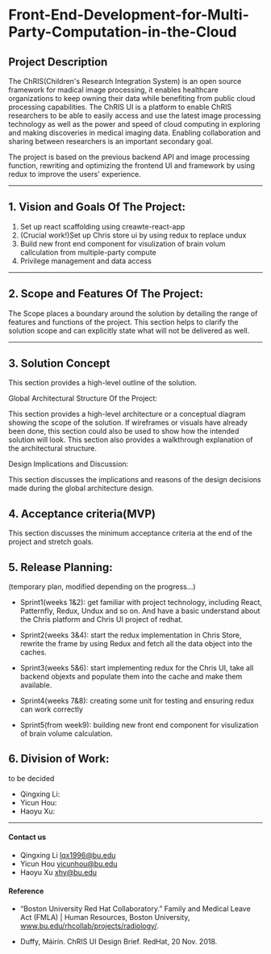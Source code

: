 # Front-End-Development-for-Multi-Party-Computation-in-the-Cloud

## Project Description

The ChRIS(Children's Research Integration System) is an open source framework for madical image processing, it enables healthcare organizations to keep owning their data while benefiting from public cloud processing capabilities. The ChRIS UI is a platform to enable ChRIS researchers to be able to easily access and use the latest image processing technology as well as the power and speed of cloud computing in exploring and making discoveries in medical imaging data. Enabling collaboration and sharing between researchers is an important secondary goal.

The project is based on the previous backend API and image processing function, rewriting and optimizing the frontend UI and framework by using redux to improve the users' experience.


** **

## 1. Vision and Goals Of The Project:

1. Set up react scaffolding using creawte-react-app
2. (Crucial work!)Set up Chris store ui by using redux to replace undux
3. Build new front end component for visulization of brain volum callculation from multiple-party compute
4. Privilege management and data access

** **

## 2. Scope and Features Of The Project:

The Scope places a boundary around the solution by detailing the range of features and functions of the project. This section helps to clarify the solution scope and can explicitly state what will not be delivered as well.

** **

## 3. Solution Concept

This section provides a high-level outline of the solution.

Global Architectural Structure Of the Project:

This section provides a high-level architecture or a conceptual diagram showing the scope of the solution. If wireframes or visuals have already been done, this section could also be used to show how the intended solution will look. This section also provides a walkthrough explanation of the architectural structure.

Design Implications and Discussion:

This section discusses the implications and reasons of the design decisions made during the global architecture design.

## 4. Acceptance criteria(MVP)

This section discusses the minimum acceptance criteria at the end of the project and stretch goals.

## 5. Release Planning:
(temporary plan, modified depending on the progress...)

- Sprint1(weeks 1&2): get familiar with project technology, including React, Patternfly, Redux, Undux and so on. And have a basic understand about the Chris platform and Chris UI project of redhat.

- Sprint2(weeks 3&4): start the redux implementation in Chris Store, rewrite the frame by using Redux and fetch all the data object into the caches.

- Sprint3(weeks 5&6): start implementing redux for the Chris UI, take all backend objexts and populate them into the cache and make them available.

- Sprint4(weeks 7&8): creating some unit for testing and ensuring redux can work correctly 

- Sprint5(from week9): building new front end component for visulization of brain volume calculation.

## 6. Division of Work:
to be decided

- Qingxing Li:
- Yicun Hou:
- Haoyu Xu:

** **

#### Contact us

- Qingxing Li lqx1996@bu.edu
- Yicun Hou yicunhou@bu.edu
- Haoyu Xu xhy@bu.edu

#### Reference
- “Boston University Red Hat Collaboratory.” Family and Medical Leave Act (FMLA) | Human Resources, Boston University, www.bu.edu/rhcollab/projects/radiology/.

- Duffy, Máirín. ChRIS UI Design Brief. RedHat, 20 Nov. 2018.
